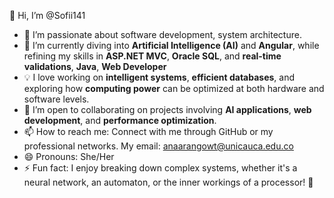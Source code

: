 👋 Hi, I’m @Sofii141  
- 👀 I’m passionate about software development, system architecture.  
- 🌱 I’m currently diving into **Artificial Intelligence (AI)** and **Angular**, while refining my skills in **ASP.NET MVC**, **Oracle SQL**, and **real-time validations**, **Java**, **Web Developer**
- 💡 I love working on **intelligent systems**, **efficient databases**, and exploring how **computing power** can be optimized at both hardware and software levels.  
- 💞️ I’m open to collaborating on projects involving **AI applications**, **web development**, and **performance optimization**.  
- 📫 How to reach me: Connect with me through GitHub or my professional networks. My email: anaarangowt@unicauca.edu.co  
- 😄 Pronouns: She/Her  
- ⚡ Fun fact: I enjoy breaking down complex systems, whether it's a neural network, an automaton, or the inner workings of a processor! 🚀  

<!---
Sofii141/Sofii141 is a ✨ special ✨ repository because its `README.md` (this file) appears on your GitHub profile.
You can click the Preview link to take a look at your changes.
--->

